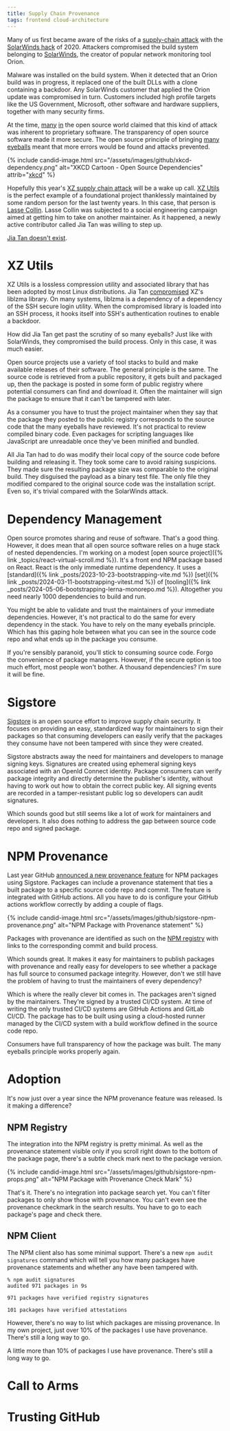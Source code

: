 ```yaml
---
title: Supply Chain Provenance
tags: frontend cloud-architecture
---
```


Many of us first became aware of the risks of a [supply-chain attack](https://en.wikipedia.org/wiki/Supply_chain_attack) with the [SolarWinds hack](https://en.wikipedia.org/wiki/2020_United_States_federal_government_data_breach#SolarWinds_exploit) of 2020. Attackers compromised the build system belonging to [SolarWinds](https://www.solarwinds.com/), the creator of popular network monitoring tool Orion. 

Malware was installed on the build system. When it detected that an Orion build was in progress, it replaced one of the built DLLs with a clone containing a backdoor. Any SolarWinds customer that applied the Orion update was compromised in turn. Customers included high profile targets like the US Government, Microsoft, other software and hardware suppliers, together with many security firms.

At the time, [many](https://thenewstack.io/solarwinds-the-worlds-biggest-security-failure-and-open-sources-better-answer/) [in](https://www.linkedin.com/pulse/open-source-solarwinds-hack-magnus-glantz/) the open source world claimed that this kind of attack was inherent to proprietary software. The transparency of open source software made it more secure. The open source principle of bringing [many eyeballs](http://www.catb.org/esr/writings/cathedral-bazaar/cathedral-bazaar/ar01s05.html?utm_source=the+new+stack) meant that more errors would be found and attacks prevented.

{% include candid-image.html src="/assets/images/github/xkcd-dependency.png" alt="XKCD Cartoon - Open Source Dependencies" attrib="[xkcd](https://xkcd.com/2347/)" %}

Hopefully this year's [XZ supply chain attack](https://www.sonatype.com/blog/cve-2024-3094-the-targeted-backdoor-supply-chain-attack-against-xz-and-liblzma) will be a wake up call. [XZ Utils](https://github.com/tukaani-project/xz) is the perfect example of a foundational project thanklessly maintained by some random person for the last twenty years. In this case, that person is [Lasse Collin](https://github.com/Larhzu). Lasse Collin was subjected to a social engineering campaign aimed at getting him to take on another maintainer. As it happened, a newly active contributor called Jia Tan was willing to step up. 

[Jia Tan doesn't exist](https://www.technewshub.co.uk/post/who-is-jia-tan-the-hacker-who-waited-3-years-to-plant-malware-that-has-shaken-the-cybersecurity-wor). 

# XZ Utils

XZ Utils is a lossless compression utility and associated library that has been adopted by most Linux distributions. Jia Tan [compromised](https://gist.github.com/thesamesam/223949d5a074ebc3dce9ee78baad9e27) XZ's liblzma library. On many systems, liblzma is a dependency of a dependency of the SSH secure login utility. When the compromised library is loaded into an SSH process, it hooks itself into SSH's authentication routines to enable a backdoor. 

How did Jia Tan get past the scrutiny of so many eyeballs? Just like with SolarWinds, they compromised the build process. Only in this case, it was much easier. 

Open source projects use a variety of tool stacks to build and make available releases of their software. The general principle is the same. The source code is retrieved from a public repository, it gets built and packaged up, then the package is posted in some form of public registry where potential consumers can find and download it. Often the maintainer will sign the package to ensure that it can't be tampered with later. 

As a consumer you have to trust the project maintainer when they say that the package they posted to the public registry corresponds to the source code that the many eyeballs have reviewed. It's not practical to review compiled binary code. Even packages for scripting languages like JavaScript are unreadable once they've been minified and bundled. 

All Jia Tan had to do was modify their local copy of the source code before building and releasing it. They took some care to avoid raising suspicions. They made sure the resulting package size was comparable to the original build. They disguised the payload as a binary test file. The only file they modified compared to the original source code was the installation script. Even so, it's trivial compared with the SolarWinds attack.

# Dependency Management

Open source promotes sharing and reuse of software. That's a good thing. However, it does mean that all open source software relies on a huge stack of nested dependencies. I'm working on a modest [open source project]({% link _topics/react-virtual-scroll.md %}). It's a front end NPM package based on React. React is the only immediate runtime dependency. It uses a [standard]({% link _posts/2023-10-23-bootstrapping-vite.md %}) [set]({% link _posts/2024-03-11-bootstrapping-vitest.md %}) of [tooling]({% link _posts/2024-05-06-bootstrapping-lerna-monorepo.md %}). Altogether you need nearly 1000 dependencies to build and run. 

You might be able to validate and trust the maintainers of your immediate dependencies. However, it's not practical to do the same for every dependency in the stack. You have to rely on the many eyeballs principle. Which has this gaping hole between what you can see in the source code repo and what ends up in the package you consume. 

If you're sensibly paranoid, you'll stick to consuming source code. Forgo the convenience of package managers. However, if the secure option is too much effort, most people won't bother. A thousand dependencies? I'm sure it will be fine. 

# Sigstore

[Sigstore](https://www.sigstore.dev/) is an open source effort to improve supply chain security. It focuses on providing an easy, standardized way for maintainers to sign their packages so that consuming developers can easily verify that the packages they consume have not been tampered with since they were created. 

Sigstore abstracts away the need for maintainers and developers to manage signing keys. Signatures are created using ephemeral signing keys associated with an OpenId Connect identity. Package consumers can verify package integrity and directly determine the publisher's identity, without having to work out how to obtain the correct public key. All signing events are recorded in a tamper-resistant public log so developers can audit signatures.

Which sounds good but still seems like a lot of work for maintainers and developers. It also does nothing to address the gap between source code repo and signed package.

# NPM Provenance

Last year GitHub [announced a new provenance feature](https://github.blog/2023-04-19-introducing-npm-package-provenance/) for NPM packages using Sigstore. Packages can include a provenance statement that ties a built package to a specific source code repo and commit. The feature is integrated with GitHub actions. All you have to do is configure your GitHub actions workflow correctly by adding a couple of flags.

{% include candid-image.html src="/assets/images/github/sigstore-npm-provenance.png" alt="NPM Package with Provenance statement" %}

Packages with provenance are identified as such on the [NPM registry](https://www.npmjs.com/) with links to the corresponding commit and build process. 

Which sounds great. It makes it easy for maintainers to publish packages with provenance and really easy for developers to see whether a package has full source to consumed package integrity. However, don't we still have the problem of having to trust the maintainers of every dependency?

Which is where the really clever bit comes in. The packages aren't signed by the maintainers. They're signed by a trusted CI/CD system. At time of writing the only trusted CI/CD systems are GitHub Actions and GitLab CI/CD. The package has to be built using using a cloud-hosted runner managed by the CI/CD system with a build workflow defined in the source code repo. 

Consumers have full transparency of how the package was built. The many eyeballs principle works properly again. 

# Adoption

It's now just over a year since the NPM provenance feature was released. Is it making a difference?

## NPM Registry

The integration into the NPM registry is pretty minimal. As well as the provenance statement visible only if you scroll right down to the bottom of the package page, there's a subtle check mark next to the package version.

{% include candid-image.html src="/assets/images/github/sigstore-npm-props.png" alt="NPM Package with Provenance Check Mark" %}

That's it. There's no integration into package search yet. You can't filter packages to only show those with provenance. You can't even see the provenance checkmark in the search results. You have to go to each package's page and check there.

## NPM Client

The NPM client also has some minimal support. There's a new `npm audit signatures` command which will tell you how many packages have provenance statements and whether any have been tampered with.

```
% npm audit signatures
audited 971 packages in 9s

971 packages have verified registry signatures

101 packages have verified attestations
```  

However, there's no way to list which packages are missing provenance. In my own project, just over 10% of the packages I use have provenance. There's still a long way to go. 

A little more than 10% of packages I use have provenance. There's still a long way to go. 

# Call to Arms

# Trusting GitHub
